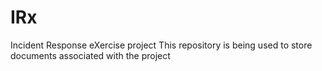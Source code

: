 # IRx
Incident Response eXercise project
This repository is being used to store documents associated with the project
